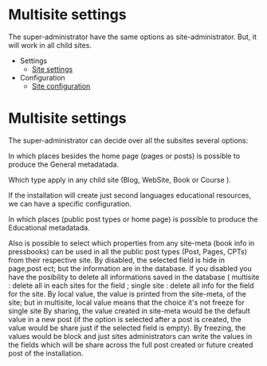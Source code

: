 # Multisite settings

The super-administrator have the same options as site-administrator. But, it will work in all child sites.

* Settings
	* [Site settings](/doc/doc-settings-site.md)
* Configuration
	* [Site configuration](/doc/doc-conf-site.md)



# Multisite settings

The super-administrator can decide over all the subsites several options:

In which places besides the home page (pages or posts) is possible to produce the General metadatada.

Which type apply in any child site (Blog, WebSite, Book or Course ).

If the installation will create just second languages educational resources, we can have a specific configuration.

In which places (public post types or home page) is possible to produce the Educational metadatada.

Also is possible to select which properties from any site-meta (book info in pressbooks) can be used in all the public post types (Post, Pages, CPTs) from their respective site.
By disabled, the selected field  is hide in page,post ect; but the information are in the database. If you disabled you have the posibility to delete all informations saved in the database ( multisite : delete all in each sites for the field ; single site : delete all info for the field for the site.
By local value, the value is printed from the site-meta, of the site; but in multisite, local value means that the choice it's not freeze for single site
By sharing, the value created in site-meta would be the default value in a new post (if the option is selected after a post is created, the value would be share just if the selected field is empty). By freezing, the values would be block and just sites administrators can write the values in the fields which will be share across the full post created or future created post of the installation.
